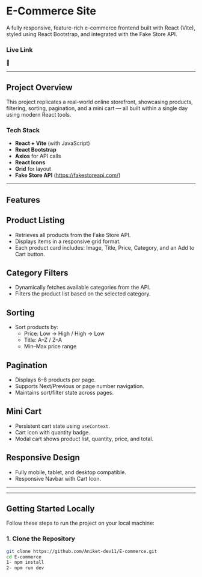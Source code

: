# E-Commerce Site

A fully responsive, feature-rich e-commerce frontend built with React (Vite), styled using React Bootstrap, and integrated with the Fake Store API.

### Live Link

🔗

---

## Project Overview

This project replicates a real-world online storefront, showcasing products, filtering, sorting, pagination, and a mini cart — all built within a single day using modern React tools.

### Tech Stack

- **React + Vite** (with JavaScript)
- **React Bootstrap**
- **Axios** for API calls
- **React Icons**
- **Grid** for layout
- **Fake Store API** (https://fakestoreapi.com/)

---

## Features

## Product Listing

- Retrieves all products from the Fake Store API.
- Displays items in a responsive grid format.
- Each product card includes: Image, Title, Price, Category, and an Add to Cart button.

## Category Filters

- Dynamically fetches available categories from the API.
- Filters the product list based on the selected category.

## Sorting

- Sort products by:
  - Price: Low → High / High → Low
  - Title: A–Z / Z–A
  - Min–Max price range

## Pagination

- Displays 6–8 products per page.
- Supports Next/Previous or page number navigation.
- Maintains sort/filter state across pages.

## Mini Cart

- Persistent cart state using `useContext`.
- Cart icon with quantity badge.
- Modal cart shows product list, quantity, price, and total.

## Responsive Design

- Fully mobile, tablet, and desktop compatible.
- Responsive Navbar with Cart Icon.

---

---

## Getting Started Locally

Follow these steps to run the project on your local machine:

### 1. Clone the Repository

```bash
git clone https://github.com/Aniket-dev11/E-commerce.git
cd E-commerce
1- npm install
2- npm run dev





```
